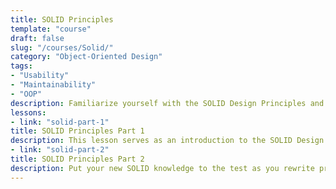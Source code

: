 ```yaml
---
title: SOLID Principles
template: "course"
draft: false
slug: "/courses/Solid/"
category: "Object-Oriented Design"
tags:
- "Usability"
- "Maintainability"
- "OOP"
description: Familiarize yourself with the SOLID Design Principles and put them into practice. In the first lesson, walk through a conversational multiple-choice "quiz" (great for absolute beginners), and in the second, rewrite principle-violating code in line with the principles.
lessons:
- link: "solid-part-1"
title: SOLID Principles Part 1
description: This lesson serves as an introduction to the SOLID Design Principles, going over when and how to implement them, in a multiple-choice quiz format. The tone is conversational: you will be guided towards why an answer is correct or incorrect as you select the different options.
- link: "solid-part-2"
title: SOLID Principles Part 2
description: Put your new SOLID knowledge to the test as you rewrite principle-violating code so it is in line with the principles.
---
```

